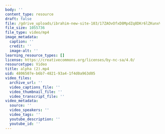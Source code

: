 ```yaml
---
body: ''
content_type: resource
draft: false
file: /gdrive_uploads/ibrahim-new-site-103/17ZAOvOfxD8MpdZq8DKr6lZKunxVY3HOI/alpha-2.mp4
file_size: 1055736
file_type: video/mp4
image_metadata:
  caption: ''
  credit: ''
  image-alt: ''
learning_resource_types: []
license: https://creativecommons.org/licenses/by-nc-sa/4.0/
resourcetype: Video
title: alpha (2).mp4
uid: 4806507e-b6b7-4821-93a4-1f4d0a963d05
video_files:
  archive_url: ''
  video_captions_file: ''
  video_thumbnail_file: ''
  video_transcript_file: ''
video_metadata:
  source: ''
  video_speakers: ''
  video_tags: ''
  youtube_description: ''
  youtube_id: ''
---
```

